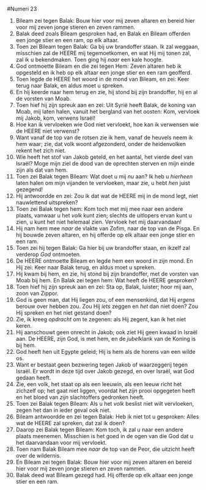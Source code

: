 #Numeri 23
1. Bileam zei tegen Balak: Bouw hier voor mij zeven altaren en bereid hier voor mij zeven jonge stieren en zeven rammen.
2. Balak deed zoals Bileam gesproken had, en Balak en Bileam offerden een jonge stier en een ram, op elk altaar.
3. Toen zei Bileam tegen Balak: Ga bij uw brandoffer staan. Ik zal weggaan, misschien zal de HEERE mij tegemoetkomen, en wat Hij mij tonen zal, zal ik u bekendmaken. Toen ging hij *naar* een kale hoogte.
4. God ontmoette Bileam en die zei tegen Hem: Zeven altaren heb ik opgesteld en ik heb op elk altaar een jonge stier en een ram geofferd.
5. Toen legde de HEERE het woord in de mond van Bileam, en zei: Keer terug naar Balak, en aldus moet u spreken.
6. En hij keerde naar hem terug en zie, hij stond bij zijn brandoffer, hij en al de vorsten van Moab.
7. Toen hief hij zijn spreuk aan en zei: Uit Syrië heeft Balak, de koning van Moab, mij laten halen, vanuit het bergland van het oosten: Kom, vervloek mij Jakob, kom, verwens Israël! 
8. Hoe kan ik vervloeken wie God niet vervloekt, hoe kan ik verwensen wie de HEERE niet verwenst? 
9. Want vanaf de top van de rotsen zie ik hem, vanaf de heuvels neem ik hem waar; zie, dat volk woont afgezonderd, onder de heidenvolken rekent het zich niet. 
10. Wie heeft het stof van Jakob geteld, en het aantal, het vierde deel van Israël? Moge mijn ziel de dood van de oprechten sterven en mijn einde zijn als dat van hem.
11. Toen zei Balak tegen Bileam: Wat doet u mij *nu* aan? Ik heb u *hierheen* laten halen om mijn vijanden te vervloeken, maar zie, u hebt *hen* juist gezegend!
12. Hij antwoordde en zei: Zou ik dat wat de HEERE mij in de mond legt, niet nauwlettend uitspreken?
13. Toen zei Balak tegen hem: Kom toch met mij mee naar een andere plaats, vanwaar u het *volk* kunt zien; slechts de uitlopers ervan kunt u zien, u kunt het niet helemaal zien. Vervloek het mij daarvandaan!
14. Hij nam hem mee *naar* de vlakte van Zofim, naar de top van de Pisga. En hij bouwde zeven altaren, en hij offerde op elk altaar een jonge stier en een ram.
15. Toen zei hij tegen Balak: Ga hier bij uw brandoffer staan, en ikzelf zal verderop *God* ontmoeten.
16. De HEERE ontmoette Bileam en legde hem een woord in zijn mond. En Hij zei: Keer naar Balak terug, en aldus moet u spreken.
17. Hij kwam bij hem, en zie, hij stond bij zijn brandoffer, met de vorsten van Moab bij hem. En Balak zei tegen hem: Wat heeft de HEERE gesproken?
18. Toen hief hij zijn spreuk aan en zei: Sta op, Balak, luister; hoor mij aan, zoon van Zippor. 
19. God is geen man, dat Hij liegen zou, of een mensenkind, dat Hij *ergens* berouw over hebben zou. Zou Híj *iets* zeggen en *het* dan niet doen? Zou Híj spreken en het niet gestand doen? 
20. Zie, ik kreeg *opdracht* om te zegenen: als Hij zegent, kan ik het niet keren. 
21. Hij aanschouwt geen onrecht in Jakob; ook ziet Hij geen kwaad in Israël aan. De HEERE, zijn God, is met hem, en de *jubel*klank van de Koning is bij hem. 
22. God heeft hen uit Egypte geleid; Hij is hem als de horens van een wilde os. 
23. Want er bestaat geen bezwering tegen Jakob of waarzeggerij tegen Israël. Er wordt in deze tijd over Jakob gezegd, en over Israël, wat God gedaan heeft. 
24. Zie, een volk, het staat op als een leeuwin, als een leeuw richt het zichzelf op; het gaat niet liggen, voordat het *zijn* prooi opgegeten heeft en het bloed van *zijn* slachtoffers gedronken heeft.
25. Toen zei Balak tegen Bileam: Als u het *volk* beslist niet wilt vervloeken, zegen het dan in ieder geval ook niet.
26. Bileam antwoordde en zei tegen Balak: Heb ik niet tot u gesproken: Alles wat de HEERE zal spreken, dat zal ik doen?
27. Daarop zei Balak tegen Bileam: Kom toch, ik zal u naar een andere plaats meenemen. Misschien is het goed in de ogen van die God dat u het daarvandaan voor mij vervloekt.
28. Toen nam Balak Bileam mee *naar* de top van de Peor, die uitzicht heeft over de wildernis.
29. En Bileam zei tegen Balak: Bouw hier voor mij zeven altaren en bereid hier voor mij zeven jonge stieren en zeven rammen.
30. Balak deed wat Bileam gezegd had. Hij offerde op elk altaar een jonge stier en een ram.

